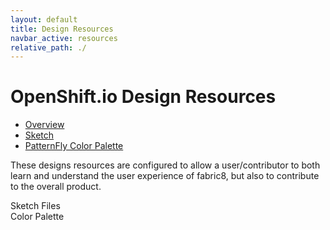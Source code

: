 ```yaml
---
layout: default
title: Design Resources
navbar_active: resources
relative_path: ./
---
```


# OpenShift.io Design Resources

<div>

  <!-- Nav tabs -->
  <ul class="nav nav-tabs" role="tablist">
    <li role="presentation" class="active">
      <a href="#home" aria-controls="home" role="tab" data-toggle="tab">Overview</a>
    </li>
    <li role="presentation">
      <a href="#sketch" aria-controls="sketch" role="tab" data-toggle="tab">Sketch</a>
    </li>
    <li role="presentation">
      <a href="#colors" aria-controls="colors" role="tab" data-toggle="tab">PatternFly Color Palette</a>
    </li>
  </ul>

  <!-- Tab panes -->
  <div class="tab-content">
    <div role="tabpanel" class="tab-pane active" id="home">
      <p>These designs resources are configured to allow a user/contributor to both learn and understand the user experience of fabric8, but also to contribute to the overall product.
      </p>
    </div>
    <div role="tabpanel" class="tab-pane" id="sketch">
      Sketch Files
    </div>
    <div role="tabpanel" class="tab-pane" id="colors">
      Color Palette
    </div>
  </div>

</div>
